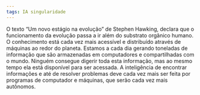 ```yaml
---
tags: IA singularidade
---
```

O texto “Um novo estágio na evolução” de Stephen Hawking, declara que o funcionamento da evolução passa a ir além do substrato orgânico humano. O conhecimento está cada vez mais acessível e distribuído através de máquinas ao redor do planeta. Estamos a cada dia gerando toneladas de informação que são armazenadas em computadores e compartilhadas com o mundo. Ninguém consegue digerir toda esta informação, mas ao mesmo tempo ela está disponível para ser acessada. A inteligência de encontrar informações e até de resolver problemas deve cada vez mais ser feita por programas de computador e máquinas, que serão cada vez mais autônomos.

